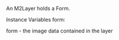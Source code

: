 An M2Layer holds a Form.

Instance Variables
	form:		<Form>

form
	- the image data contained in the layer
